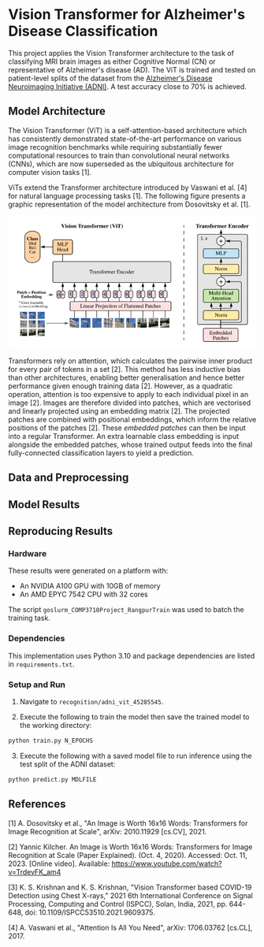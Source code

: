 # Vision Transformer for Alzheimer's Disease Classification

This project applies the Vision Transformer architecture to the task of classifying MRI brain images as either Cognitive Normal (CN) or representative of Alzheimer's disease (AD). The ViT is trained and tested on patient-level splits of the dataset from the [Alzheimer's Disease Neuroimaging Initiative (ADNI)](http://adni.loni.usc.edu). A test accuracy close to 70% is achieved.

## Model Architecture

The Vision Transformer (ViT) is a self-attention-based architecture which has consistently demonstrated state-of-the-art performance on various image recognition benchmarks while requiring substantially fewer computational resources to train than convolutional neural networks (CNNs), which are now superseded as the ubiquitous architecture for computer vision tasks [1].

ViTs extend the Transformer architecture introduced by Vaswani et al. [4] for natural language processing tasks [1]. The following figure presents a graphic representation of the model architecture from Dosovitsky et al. [1].

![Vision Transformer architecture from [2]](static/vit-model-architecture.png)

Transformers rely on attention, which calculates the pairwise inner product for every pair of tokens in a set [2]. This method has less inductive bias than other architectures, enabling better generalisation and hence better performance given enough training data [2]. However, as a quadratic operation, attention is too expensive to apply to each individual pixel in an image [2]. Images are therefore divided into patches, which are vectorised and linearly projected using an embedding matrix [2]. The projected patches are combined with positional embeddings, which inform the relative positions of the patches [2]. These _embedded patches_ can then be input into a regular Transformer. An extra learnable class embedding is input alongside the embedded patches, whose trained output feeds into the final fully-connected classification layers to yield a prediction.

## Data and Preprocessing

## Model Results

## Reproducing Results

### Hardware

These results were generated on a platform with:

- An NVIDIA A100 GPU with 10GB of memory
- An AMD EPYC 7542 CPU with 32 cores

The script `goslurm_COMP3710Project_RangpurTrain` was used to batch the training task.

### Dependencies

This implementation uses Python 3.10 and package dependencies are listed in `requirements.txt`.

### Setup and Run

1. Navigate to `recognition/adni_vit_45285545`.

2. Execute the following to train the model then save the trained model to the working directory:
```bash
python train.py N_EPOCHS
```

3. Execute the following with a saved model file to run inference using the test split of the ADNI dataset:
```bash
python predict.py MDLFILE
```

## References

[1] A. Dosovitsky et al., "An Image is Worth 16x16 Words: Transformers for Image Recognition at Scale", arXiv: 2010.11929 [cs.CV], 2021.

[2] Yannic Kilcher. An Image is Worth 16x16 Words: Transformers for Image Recognition at Scale (Paper Explained). (Oct. 4, 2020). Accessed: Oct. 11, 2023. [Online video]. Available: https://www.youtube.com/watch?v=TrdevFK_am4

[3] K. S. Krishnan and K. S. Krishnan, "Vision Transformer based COVID-19 Detection using Chest X-rays," 2021 6th International Conference on Signal Processing, Computing and Control (ISPCC), Solan, India, 2021, pp. 644-648, doi: 10.1109/ISPCC53510.2021.9609375.

[4] A. Vaswani et al., "Attention Is All You Need", arXiv: 1706.03762 [cs.CL], 2017.
